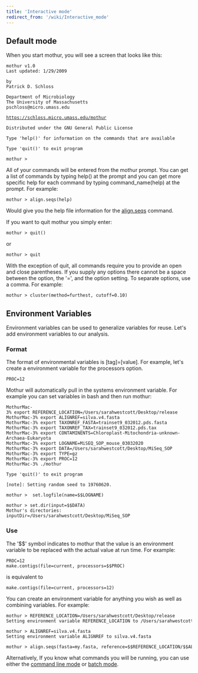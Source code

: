 ```yaml
---
title: 'Interactive mode'
redirect_from: '/wiki/Interactive_mode'
---
```

## Default mode

When you start mothur, you will see a screen that looks like this:

    mothur v1.0
    Last updated: 1/29/2009

    by
    Patrick D. Schloss

    Department of Microbiology
    The University of Massachusetts
    pschloss@micro.umass.edu
[`https://schloss.micro.umass.edu/mothur`](https://schloss.micro.umass.edu/mothur)


    Distributed under the GNU General Public License

    Type 'help()' for information on the commands that are available

    Type 'quit()' to exit program

    mothur >

All of your commands will be entered from the mothur prompt. You can get
a list of commands by typing help() at the prompt and you can get more
specific help for each command by typing command\_name(help) at the
prompt. For example:

    mothur > align.seqs(help)

Would give you the help file information for the
[align.seqs](align.seqs) command.

If you want to quit mothur you simply enter:

    mothur > quit()

or

    mothur > quit

With the exception of quit, all commands require you to provide an open
and close parentheses. If you supply any options there cannot be a space
between the option, the \'=\', and the option setting. To separate
options, use a comma. For example:

    mothur > cluster(method=furthest, cutoff=0.10)

## Environment Variables

Environment variables can be used to generalize variables for reuse.
Let\'s add environment variables to our analysis.

### Format

The format of environmental variables is \[tag\]=\[value\]. For example,
let\'s create a environment variable for the processors option.

    PROC=12

Mothur will automatically pull in the systems environment variable. For
example you can set variables in bash and then run mothur:

    MothurMac-3% export REFERENCE_LOCATION=/Users/sarahwestcott/Desktop/release
    MothurMac-3% export ALIGNREF=silva.v4.fasta
    MothurMac-3% export TAXONREF_FASTA=trainset9_032012.pds.fasta
    MothurMac-3% export TAXONREF_TAX=trainset9_032012.pds.tax
    MothurMac-3% export CONTAMINENTS=Chloroplast-Mitochondria-unknown-Archaea-Eukaryota
    MothurMac-3% export LOGNAME=MiSEQ_SOP_mouse_03032020
    MothurMac-3% export DATA=/Users/sarahwestcott/Desktop/MiSeq_SOP
    MothurMac-3% export TYPE=gz
    MothurMac-3% export PROC=12
    MothurMac-3% ./mothur 

    Type 'quit()' to exit program

    [note]: Setting random seed to 19760620.

    mothur >  set.logfile(name=$$LOGNAME)

    mothur > set.dir(input=$$DATA)
    Mothur's directories:
    inputDir=/Users/sarahwestcott/Desktop/MiSeq_SOP

### Use

The \'\$$\' symbol indicates to mothur that the value is an environment
variable to be replaced with the actual value at run time. For example:

    PROC=12
    make.contigs(file=current, processors=$$PROC)

is equivalent to

    make.contigs(file=current, processors=12)

You can create an environment variable for anything you wish as well as
combining variables. For example:

    mothur > REFERENCE_LOCATION=/Users/sarahwestcott/Desktop/release
    Setting environment variable REFERENCE_LOCATION to /Users/sarahwestcott/Desktop/release

    mothur > ALIGNREF=silva.v4.fasta
    Setting environment variable ALIGNREF to silva.v4.fasta

    mothur > align.seqs(fasta=my.fasta, reference=$$REFERENCE_LOCATION/$$ALIGNREF)

Alternatively, If you know what commands you will be running, you can
use either the [command line mode](command_line_mode) or
[batch mode](batch_mode).
